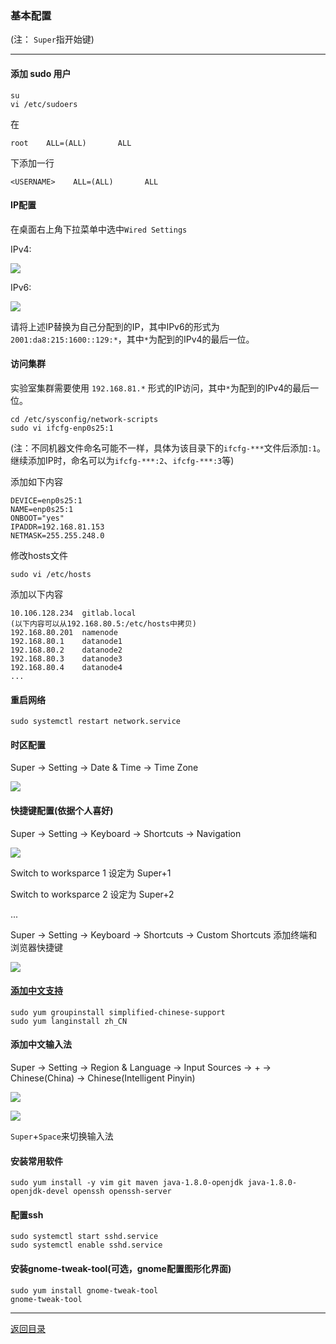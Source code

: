 ### 基本配置

(注： ``Super``指开始键)

---

#### 添加 sudo 用户

```shell
su
vi /etc/sudoers
```

在

```shell
root    ALL=(ALL)       ALL
```

下添加一行

```shell
<USERNAME>    ALL=(ALL)       ALL
```

#### IP配置

在桌面右上角下拉菜单中选中``Wired Settings``

IPv4:

![](pic/BaseConfig/ipv4.png)

IPv6:

![](pic/BaseConfig/ipv6.png)

请将上述IP替换为自己分配到的IP，其中IPv6的形式为``2001:da8:215:1600::129:*``，其中``*``为配到的IPv4的最后一位。

#### 访问集群

实验室集群需要使用 ``192.168.81.*`` 形式的IP访问，其中``*``为配到的IPv4的最后一位。

```shell
cd /etc/sysconfig/network-scripts
sudo vi ifcfg-enp0s25:1
```

(注：不同机器文件命名可能不一样，具体为该目录下的``ifcfg-***``文件后添加``:1``。继续添加IP时，命名可以为``ifcfg-***:2``、``ifcfg-***:3``等)

添加如下内容

```shell
DEVICE=enp0s25:1
NAME=enp0s25:1
ONBOOT="yes"
IPADDR=192.168.81.153
NETMASK=255.255.248.0
```

修改hosts文件

```shell
sudo vi /etc/hosts
```

添加以下内容

```shell
10.106.128.234	gitlab.local
(以下内容可以从192.168.80.5:/etc/hosts中拷贝)
192.168.80.201  namenode
192.168.80.1    datanode1
192.168.80.2    datanode2
192.168.80.3    datanode3
192.168.80.4    datanode4
...
```

#### 重启网络

```shell
sudo systemctl restart network.service
```

#### 时区配置

Super -> Setting -> Date & Time -> Time Zone

![](pic/BaseConfig/TimeZone.png)

#### 快捷键配置(依据个人喜好)
Super -> Setting -> Keyboard -> Shortcuts -> Navigation

![](pic/BaseConfig/Navigation.png)

Switch to worksparce 1 设定为 Super+1

Switch to worksparce 2 设定为 Super+2

...

Super -> Setting -> Keyboard -> Shortcuts -> Custom Shortcuts
添加终端和浏览器快捷键

![](pic/BaseConfig/Shortcuts.png)



#### [添加中文支持](https://fedoraproject.org/wiki/I18N/Language_Support_Using_Yum)

```shell
sudo yum groupinstall simplified-chinese-support
sudo yum langinstall zh_CN 
```

#### 添加中文输入法


Super -> Setting -> Region & Language -> Input Sources -> + -> Chinese(China) -> Chinese(Intelligent Pinyin)

![](pic/BaseConfig/Language.png)

![](pic/BaseConfig/Input.png)

``Super``+``Space``来切换输入法

#### 安装常用软件

```shell
sudo yum install -y vim git maven java-1.8.0-openjdk java-1.8.0-openjdk-devel openssh openssh-server
```

#### 配置ssh

```shell
sudo systemctl start sshd.service
sudo systemctl enable sshd.service
```

#### 安装gnome-tweak-tool(可选，gnome配置图形化界面)

```shell
sudo yum install gnome-tweak-tool
gnome-tweak-tool
```

---

[返回目录](README.md)